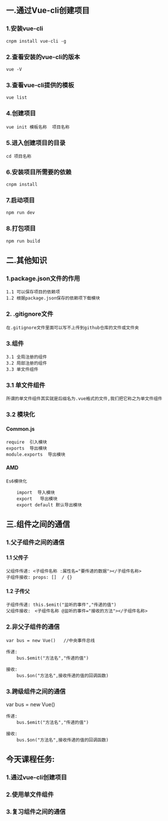 ## 一.通过Vue-cli创建项目

### 1.安装vue-cli
    
    cnpm install vue-cli -g

### 2.查看安装的vue-cli的版本

    vue -V
    
### 3.查看vue-cli提供的模板

    vue list
    
### 4.创建项目

    vue init 模板名称  项目名称
    
### 5.进入创建项目的目录

    cd 项目名称
    
### 6.安装项目所需要的依赖

    cnpm install
    
### 7.启动项目

    npm run dev
    
### 8.打包项目

    npm run build
    
## 二.其他知识

### 1.package.json文件的作用

    1.1 可以保存项目的依赖项
    1.2 根据package.json保存的依赖项下载模块
    
### 2. .gitignore文件

    在.gitignore文件里面可以写不上传到github仓库的文件或文件夹
    
### 3.组件

    3.1 全局注册的组件
    3.2 局部注册的组件
    3.3 单文件组件
    
### 3.1 单文件组件

    所谓的单文件组件其实就是后缀名为.vue格式的文件,我们把它称之为单文件组件
    
### 3.2 模块化

#### Common.js

    require  引入模块
    exports  导出模块
    module.exports  导出模块

#### AMD

    Es6模块化
        
        import  导入模块
        export   导出模块
        export default 默认导出模块
        

## 三.组件之间的通信

### 1.父子组件之间的通信

#### 1.1 父传子
    
    父组件传递: <子组件名称 :属性名="要传递的数据"></子组件名称>
    子组件接收: props: []  / {}
    
#### 1.2 子传父

    子组件传递: this.$emit("监听的事件","传递的值")
    父组件接收:　<子组件名称 @监听的事件="接收的方法"></子组件名称>    

### 2.非父子组件的通信

    var bus = new Vue()   //中央事件总线
    
    传递: 
        bus.$emit("方法名","传递的值")
        
    接收:
        bus.$on("方法名",接收传递的值的回调函数)
            

### 3.跨级组件之间的通信 

 var bus = new Vue()
    
    传递: 
        bus.$emit("方法名","传递的值")
        
    接收:
        bus.$on("方法名",接收传递的值的回调函数)
            
        
## 今天课程任务:

### 1.通过vue-cli创建项目

### 2.使用单文件组件

### 3.复习组件之间的通信        
        
 
   

   

    
    
    
    
